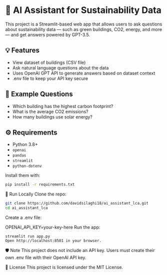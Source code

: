 # 🧠 AI Assistant for Sustainability Data

This project is a Streamlit-based web app that allows users to ask questions about sustainability data — such as green buildings, CO2, energy, and more — and get answers powered by GPT-3.5.

## 💡 Features

- View dataset of buildings (CSV file)
- Ask natural language questions about the data
- Uses OpenAI GPT API to generate answers based on dataset context
- .env file to keep your API key secure

## 🧪 Example Questions

- Which building has the highest carbon footprint?
- What is the average CO2 emissions?
- How many buildings use solar energy?

## ⚙️ Requirements

- Python 3.8+
- `openai`
- `pandas`
- `streamlit`
- `python-dotenv`

Install them with:

```bash
pip install -r requirements.txt
```

🚀 Run Locally
Clone the repo:

```bash
git clone https://github.com/davidsilaghi18/ai_assistant_lca.git
cd ai_assistant_lca

```
Create a .env file:


OPENAI_API_KEY=your-key-here
Run the app:

```
streamlit run app.py
Open http://localhost:8501 in your browser.
```
🛡️ Note
This project does not include an API key. Users must create their own .env file with their OpenAI API key.

📄 License
This project is licensed under the MIT License. 
